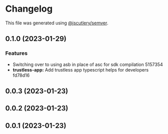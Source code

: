 # Changelog

This file was generated using [@jscutlery/semver](https://github.com/jscutlery/semver).

## 0.1.0 (2023-01-29)


### Features

* Switching over to using asb in place of asc for sdk compilation 5157354
* **trustless-app:** Add trustless app typescript helps for developers fd78d16

## 0.0.3 (2023-01-23)

## 0.0.2 (2023-01-23)

## 0.0.1 (2023-01-23)
